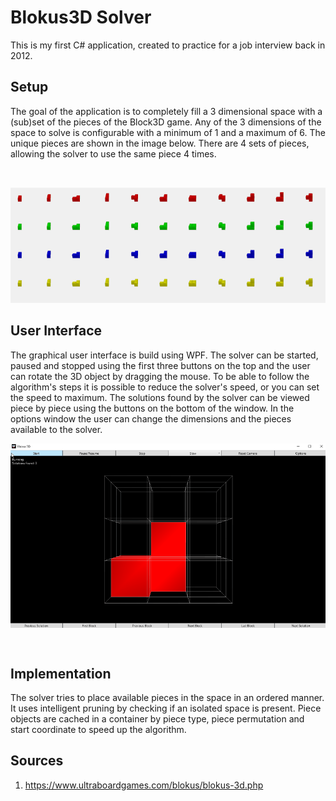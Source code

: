 # Blokus3D Solver

This is my first C# application, created to practice for a job interview back in 2012.

## Setup

The goal of the application is to completely fill a 3 dimensional space with a (sub)set of the pieces of the Block3D game. Any of the 3 dimensions of the space to solve is configurable with a minimum of 1 and a maximum of 6. The unique pieces are shown in the image below. There are 4 sets of pieces, allowing the solver to use the same piece 4 times.

<br/>
<p align="center"><img src="./Images/Pieces.gif" alt="" title="The 11 unique pieces" width="800"/></p>

## User Interface

The graphical user interface is build using WPF. The solver can be started, paused and stopped using the first three buttons on the top and the user can rotate the 3D object by dragging the mouse. To be able to follow the algorithm's steps it is possible to reduce the solver's speed, or you can set the speed to maximum. The solutions found by the solver can be viewed piece by piece using the buttons on the bottom of the window. In the options window the user can change the dimensions and the pieces available to the solver.

<p align="center"><img align="middle" src="./Images/GUI.gif" alt="" title="The Graphical User Interface" width="800"/></p>
<br/>

## Implementation

The solver tries to place available pieces in the space in an ordered manner. It uses intelligent pruning by checking if an isolated space is present. Piece objects are cached in a container by piece type, piece permutation and start coordinate to speed up the algorithm.

## Sources

1. https://www.ultraboardgames.com/blokus/blokus-3d.php
